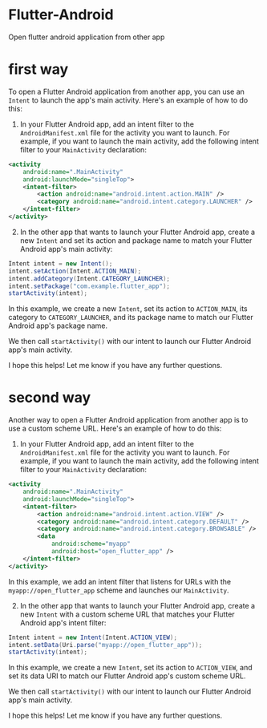 # Flutter-Android
Open flutter android application from other app

# first way

To open a Flutter Android application from another app, you can use an `Intent` to launch the app's main activity. Here's an example of how to do this:

1. In your Flutter Android app, add an intent filter to the `AndroidManifest.xml` file for the activity you want to launch. For example, if you want to launch the main activity, add the following intent filter to your `MainActivity` declaration:

```xml
<activity
    android:name=".MainActivity"
    android:launchMode="singleTop">
    <intent-filter>
        <action android:name="android.intent.action.MAIN" />
        <category android:name="android.intent.category.LAUNCHER" />
    </intent-filter>
</activity>
```

2. In the other app that wants to launch your Flutter Android app, create a new `Intent` and set its action and package name to match your Flutter Android app's main activity:

```java
Intent intent = new Intent();
intent.setAction(Intent.ACTION_MAIN);
intent.addCategory(Intent.CATEGORY_LAUNCHER);
intent.setPackage("com.example.flutter_app");
startActivity(intent);
```

In this example, we create a new `Intent`, set its action to `ACTION_MAIN`, its category to `CATEGORY_LAUNCHER`, and its package name to match our Flutter Android app's package name.

We then call `startActivity()` with our intent to launch our Flutter Android app's main activity.

I hope this helps! Let me know if you have any further questions.

# second way

Another way to open a Flutter Android application from another app is to use a custom scheme URL. Here's an example of how to do this:

1. In your Flutter Android app, add an intent filter to the `AndroidManifest.xml` file for the activity you want to launch. For example, if you want to launch the main activity, add the following intent filter to your `MainActivity` declaration:

```xml
<activity
    android:name=".MainActivity"
    android:launchMode="singleTop">
    <intent-filter>
        <action android:name="android.intent.action.VIEW" />
        <category android:name="android.intent.category.DEFAULT" />
        <category android:name="android.intent.category.BROWSABLE" />
        <data
            android:scheme="myapp"
            android:host="open_flutter_app" />
    </intent-filter>
</activity>
```

In this example, we add an intent filter that listens for URLs with the `myapp://open_flutter_app` scheme and launches our `MainActivity`.

2. In the other app that wants to launch your Flutter Android app, create a new `Intent` with a custom scheme URL that matches your Flutter Android app's intent filter:

```java
Intent intent = new Intent(Intent.ACTION_VIEW);
intent.setData(Uri.parse("myapp://open_flutter_app"));
startActivity(intent);
```

In this example, we create a new `Intent`, set its action to `ACTION_VIEW`, and set its data URI to match our Flutter Android app's custom scheme URL.

We then call `startActivity()` with our intent to launch our Flutter Android app's main activity.

I hope this helps! Let me know if you have any further questions.

